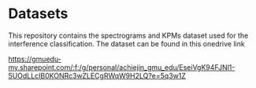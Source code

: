 # Datasets
This repository contains the spectrograms and KPMs dataset used for the interference classification. The dataset can be found in this onedrive link


https://gmuedu-my.sharepoint.com/:f:/g/personal/achiejin_gmu_edu/EseiVgK94FJNl1-5UOdLLcIB0KONRc3wZLECgRWqW9H2LQ?e=5q3w1Z
